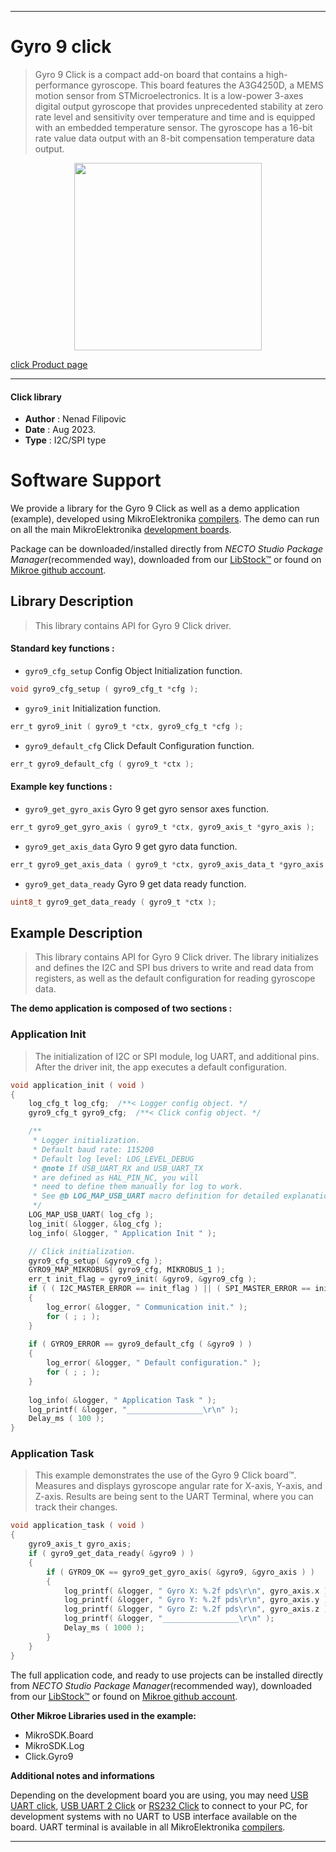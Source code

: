 
---
# Gyro 9 click

> Gyro 9 Click is a compact add-on board that contains a high-performance gyroscope. This board features the A3G4250D, a MEMS motion sensor from STMicroelectronics. It is a low-power 3-axes digital output gyroscope that provides unprecedented stability at zero rate level and sensitivity over temperature and time and is equipped with an embedded temperature sensor. The gyroscope has a 16-bit rate value data output with an 8-bit compensation temperature data output.

<p align="center">
  <img src="https://download.mikroe.com/images/click_for_ide/gyro9_click.png" height=300px>
</p>

[click Product page](https://www.mikroe.com/gyro-9-click)

---


#### Click library

- **Author**        : Nenad Filipovic
- **Date**          : Aug 2023.
- **Type**          : I2C/SPI type


# Software Support

We provide a library for the Gyro 9 Click
as well as a demo application (example), developed using MikroElektronika
[compilers](https://www.mikroe.com/necto-studio).
The demo can run on all the main MikroElektronika [development boards](https://www.mikroe.com/development-boards).

Package can be downloaded/installed directly from *NECTO Studio Package Manager*(recommended way), downloaded from our [LibStock&trade;](https://libstock.mikroe.com) or found on [Mikroe github account](https://github.com/MikroElektronika/mikrosdk_click_v2/tree/master/clicks).

## Library Description

> This library contains API for Gyro 9 Click driver.

#### Standard key functions :

- `gyro9_cfg_setup` Config Object Initialization function.
```c
void gyro9_cfg_setup ( gyro9_cfg_t *cfg );
```

- `gyro9_init` Initialization function.
```c
err_t gyro9_init ( gyro9_t *ctx, gyro9_cfg_t *cfg );
```

- `gyro9_default_cfg` Click Default Configuration function.
```c
err_t gyro9_default_cfg ( gyro9_t *ctx );
```

#### Example key functions :

- `gyro9_get_gyro_axis` Gyro 9 get gyro sensor axes function.
```c
err_t gyro9_get_gyro_axis ( gyro9_t *ctx, gyro9_axis_t *gyro_axis );
```

- `gyro9_get_axis_data` Gyro 9 get gyro data function.
```c
err_t gyro9_get_axis_data ( gyro9_t *ctx, gyro9_axis_data_t *gyro_axis );
```

- `gyro9_get_data_ready` Gyro 9 get data ready function.
```c
uint8_t gyro9_get_data_ready ( gyro9_t *ctx );
```

## Example Description

> This library contains API for Gyro 9 Click driver.
> The library initializes and defines the I2C and SPI bus drivers to 
> write and read data from registers, as well as the default 
> configuration for reading gyroscope data.

**The demo application is composed of two sections :**

### Application Init

> The initialization of I2C or SPI module, log UART, and additional pins.
> After the driver init, the app executes a default configuration.

```c
void application_init ( void )
{
    log_cfg_t log_cfg;  /**< Logger config object. */
    gyro9_cfg_t gyro9_cfg;  /**< Click config object. */

    /** 
     * Logger initialization.
     * Default baud rate: 115200
     * Default log level: LOG_LEVEL_DEBUG
     * @note If USB_UART_RX and USB_UART_TX 
     * are defined as HAL_PIN_NC, you will 
     * need to define them manually for log to work. 
     * See @b LOG_MAP_USB_UART macro definition for detailed explanation.
     */
    LOG_MAP_USB_UART( log_cfg );
    log_init( &logger, &log_cfg );
    log_info( &logger, " Application Init " );

    // Click initialization.
    gyro9_cfg_setup( &gyro9_cfg );
    GYRO9_MAP_MIKROBUS( gyro9_cfg, MIKROBUS_1 );
    err_t init_flag = gyro9_init( &gyro9, &gyro9_cfg );
    if ( ( I2C_MASTER_ERROR == init_flag ) || ( SPI_MASTER_ERROR == init_flag ) )
    {
        log_error( &logger, " Communication init." );
        for ( ; ; );
    }
    
    if ( GYRO9_ERROR == gyro9_default_cfg ( &gyro9 ) )
    {
        log_error( &logger, " Default configuration." );
        for ( ; ; );
    }
    
    log_info( &logger, " Application Task " );
    log_printf( &logger, "_________________\r\n" );
    Delay_ms ( 100 );
}
```

### Application Task

> This example demonstrates the use of the Gyro 9 Click board™.
> Measures and displays gyroscope angular rate for X-axis, Y-axis, and Z-axis.
> Results are being sent to the UART Terminal, where you can track their changes.

```c
void application_task ( void )
{
    gyro9_axis_t gyro_axis;
    if ( gyro9_get_data_ready( &gyro9 ) )
    {
        if ( GYRO9_OK == gyro9_get_gyro_axis( &gyro9, &gyro_axis ) )
        {
            log_printf( &logger, " Gyro X: %.2f pds\r\n", gyro_axis.x );
            log_printf( &logger, " Gyro Y: %.2f pds\r\n", gyro_axis.y );
            log_printf( &logger, " Gyro Z: %.2f pds\r\n", gyro_axis.z );
            log_printf( &logger, "_________________\r\n" );
            Delay_ms ( 1000 );
        }
    }
}
```

The full application code, and ready to use projects can be installed directly from *NECTO Studio Package Manager*(recommended way), downloaded from our [LibStock&trade;](https://libstock.mikroe.com) or found on [Mikroe github account](https://github.com/MikroElektronika/mikrosdk_click_v2/tree/master/clicks).

**Other Mikroe Libraries used in the example:**

- MikroSDK.Board
- MikroSDK.Log
- Click.Gyro9

**Additional notes and informations**

Depending on the development board you are using, you may need
[USB UART click](https://www.mikroe.com/usb-uart-click),
[USB UART 2 Click](https://www.mikroe.com/usb-uart-2-click) or
[RS232 Click](https://www.mikroe.com/rs232-click) to connect to your PC, for
development systems with no UART to USB interface available on the board. UART
terminal is available in all MikroElektronika
[compilers](https://shop.mikroe.com/compilers).

---
